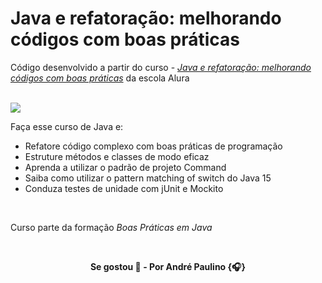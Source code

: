 # Java e refatoração: melhorando códigos com boas práticas

Código desenvolvido a partir do curso - [_Java e refatoração: melhorando códigos com boas práticas_](https://alura.com.br/course/java-refatoracao-melhorando-codigos-boas-praticas) da escola Alura

<br>

<img src="https://img.shields.io/badge/Java-ED8B00?style=for-the-badge&logo=openjdk&logoColor=white"/>

Faça esse curso de Java e:

- Refatore código complexo com boas práticas de programação
- Estruture métodos e classes de modo eficaz
- Aprenda a utilizar o padrão de projeto Command
- Saiba como utilizar o pattern matching of switch do Java 15
- Conduza testes de unidade com jUnit e Mockito

<br>

Curso parte da formação _Boas Práticas em Java_

<br>

<p align="center"><b>
Se gostou 🌟 - Por André Paulino {🎧}
</b></p>
